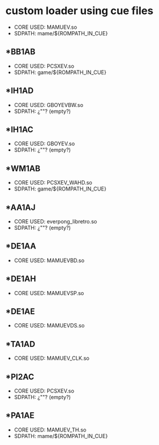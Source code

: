 # custom loader using cue files

* CORE USED: MAMUEV.so
* SDPATH: mame/${ROMPATH_IN_CUE}

## *BB1AB
 * CORE USED: PCSXEV.so
 * SDPATH: game/${ROMPATH_IN_CUE}
## *IH1AD
 * CORE USED: GBOYEVBW.so
 * SDPATH: ¿""? (empty?)
##  *IH1AC
 * CORE USED: GBOYEV.so
 * SDPATH: ¿""? (empty?)
##  *WM1AB
 * CORE USED: PCSXEV_WAHD.so
 * SDPATH: game/${ROMPATH_IN_CUE}
##  *AA1AJ
 * CORE USED: everpong_libretro.so
 * SDPATH: ¿""? (empty?)
##  *DE1AA
 * CORE USED: MAMUEVBD.so
##  *DE1AH
 * CORE USED: MAMUEVSP.so
##  *DE1AE
 * CORE USED: MAMUEVDS.so
##  *TA1AD
 * CORE USED: MAMUEV_CLK.so
##  *PI2AC
 * CORE USED: PCSXEV.so
 * SDPATH: ¿""? (empty?)
##  *PA1AE
 * CORE USED: MAMUEV_TH.so
 * SDPATH: mame/${ROMPATH_IN_CUE}

